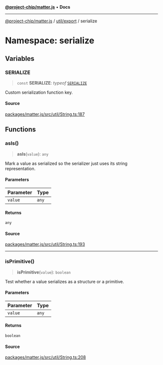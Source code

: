 [**@project-chip/matter.js**](../../../../README.md) • **Docs**

***

[@project-chip/matter.js](../../../../modules.md) / [util/export](../../README.md) / serialize

# Namespace: serialize

## Variables

### SERIALIZE

> `const` **SERIALIZE**: *typeof* [`SERIALIZE`](README.md#serialize)

Custom serialization function key.

#### Source

[packages/matter.js/src/util/String.ts:187](https://github.com/project-chip/matter.js/blob/7a8cbb56b87d4ccf34bec5a9a95ab40a1711324f/packages/matter.js/src/util/String.ts#L187)

## Functions

### asIs()

> **asIs**(`value`): `any`

Mark a value as serialized so the serializer just uses its string
representation.

#### Parameters

| Parameter | Type |
| :------ | :------ |
| `value` | `any` |

#### Returns

`any`

#### Source

[packages/matter.js/src/util/String.ts:193](https://github.com/project-chip/matter.js/blob/7a8cbb56b87d4ccf34bec5a9a95ab40a1711324f/packages/matter.js/src/util/String.ts#L193)

***

### isPrimitive()

> **isPrimitive**(`value`): `boolean`

Test whether a value serializes as a structure or a primitive.

#### Parameters

| Parameter | Type |
| :------ | :------ |
| `value` | `any` |

#### Returns

`boolean`

#### Source

[packages/matter.js/src/util/String.ts:208](https://github.com/project-chip/matter.js/blob/7a8cbb56b87d4ccf34bec5a9a95ab40a1711324f/packages/matter.js/src/util/String.ts#L208)
